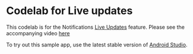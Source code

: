 # Codelab for Live updates

This codelab is for the Notifications [Live Updates](https://developer.android.com/develop/ui/views/notifications/live-update) feature.
Please see the accompanying video [here](https://youtu.be/_Akf_u08p7U?si=Et8exUp1rehVZzQQ)

To try out this sample app, use the latest stable version
of [Android Studio](https://developer.android.com/studio).


